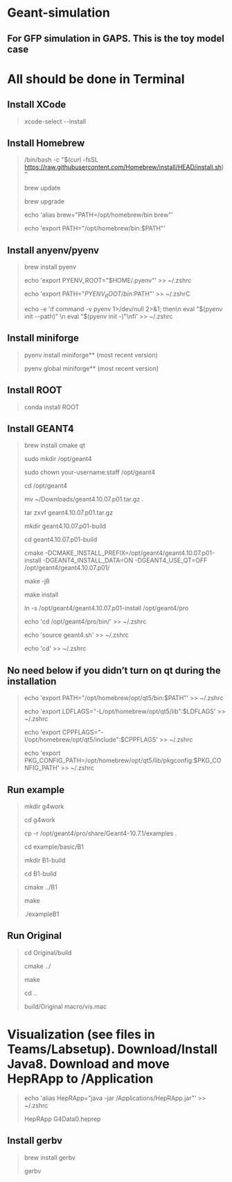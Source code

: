 # Geant-simulation
## For GFP simulation in GAPS. This is the toy model case

# All should be done in Terminal
## Install XCode
> xcode-select --install


## Install Homebrew
> /bin/bash -c "$(curl -fsSL https://raw.githubusercontent.com/Homebrew/install/HEAD/install.sh)"
> 
> brew update
> 
> brew upgrade
> 
> echo 'alias brew="PATH=/opt/homebrew/bin brew"'
> 
> echo 'export PATH="/opt/homebrew/bin:$PATH"'

## Install anyenv/pyenv 
> brew install pyenv
> 
> echo 'export PYENV_ROOT="$HOME/.pyenv"' >> ~/.zshrc
> 
> echo 'export PATH="$PYENV_ROOT/bin:$PATH"' >> ~/.zshrC
> 
> echo -e 'if command -v pyenv 1>/dev/null 2>&1; then\n  eval "$(pyenv init --path)" \n  eval "$(pyenv init -)"\nfi' >> ~/.zshrc 

## Install miniforge 
> pyenv install miniforge** (most recent version)
> 
> pyenv global miniforge** (most recent version)

## Install ROOT
> conda install ROOT 

## Install GEANT4 
> brew install cmake qt
> 
> sudo mkdir /opt/geant4
> 
> sudo chown your-username:staff /opt/geant4
> 
> cd /opt/geant4
> 
> mv ~/Downloads/geant4.10.07.p01.tar.gz .
> 
> tar zxvf geant4.10.07.p01.tar.gz
> 
> mkdir geant4.10.07.p01-build
> 
> cd geant4.10.07.p01-build
> 
> cmake -DCMAKE_INSTALL_PREFIX=/opt/geant4/geant4.10.07.p01-install -DGEANT4_INSTALL_DATA=ON -DGEANT4_USE_QT=OFF /opt/geant4/geant4.10.07.p01/
> 
> make -j8
> 
> make install
> 
> ln -s /opt/geant4/geant4.10.07.p01-install /opt/geant4/pro
> 
> echo 'cd /opt/geant4/pro/bin/' >> ~/.zshrc
> 
> echo 'source geant4.sh' >> ~/.zshrc
> 
> echo 'cd' >> ~/.zshrc

## No need below if you didn’t turn on qt during the installation 
> echo 'export PATH="/opt/homebrew/opt/qt5/bin:$PATH"' >> ~/.zshrc
> 
> echo 'export LDFLAGS="-L/opt/homebrew/opt/qt5/lib":$LDFLAGS' >> ~/.zshrc
> 
> echo 'export CPPFLAGS="-I/opt/homebrew/opt/qt5/include":$CPPFLAGS' >> ~/.zshrc
> 
> echo 'export PKG_CONFIG_PATH=/opt/homebrew/opt/qt5/lib/pkgconfig:$PKG_CONFIG_PATH' >> ~/.zshrc

## Run example
> mkdir g4work  
> 
> cd g4work
> 
> cp -r /opt/geant4/pro/share/Geant4-10.7.1/examples .
> 
> cd example/basic/B1
> 
> mkdir B1-build
> 
> cd B1-build
> 
> cmake ../B1
> 
> make
> 
> ./exampleB1

## Run Original
> cd Original/build
> 
> cmake ../
> 
> make
> 
> cd ..
> 
> build/Original macro/vis.mac

# Visualization (see files in Teams/Labsetup). Download/Install Java8. Download and move HepRApp to /Application
> echo 'alias HepRApp="java -jar /Applications/HepRApp.jar"' >> ~/.zshrc
> 
> HepRApp G4Data0.heprep

## Install gerbv 
> brew install gerbv
> 
> gerbv

 

 

 
